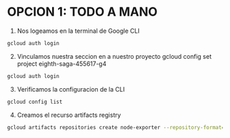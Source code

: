 # OPCION 1: TODO A MANO

1. Nos logeamos en la terminal de Google CLI

```bash
gcloud auth login

```
2. Vinculamos nuestra seccion en a nuestro proyecto
gcloud config set project eighth-saga-455617-g4

```bash
gcloud auth login

```
3. Verificamos la configuracion de la CLI


```bash
gcloud config list

```

4. Creamos el recurso artifacts registry


```bash
gcloud artifacts repositories create node-exporter --repository-format=docker --location=us-central1 --description="Repositorio para imagenes de docker"
```

